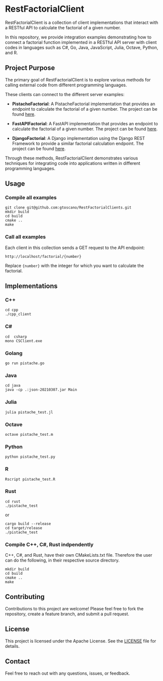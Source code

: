 # RestFactorialClient

RestFactorialClient is a collection of client implementations that interact with a RESTful API to calculate the factorial of a given number. 

In this repository, we provide integration examples demonstrating how to connect a factorial function implemented in a RESTful API server with client codes in languages such as C#, Go, Java, JavaScript, Julia, Octave, Python, and R. 



## Project Purpose

The primary goal of RestFactorialClient is to explore various methods for calling external code from different programming languages. 

These clients can connect to the different server examples:


- **PistacheFactorial**: A PistacheFactorial implementation that provides an endpoint to calculate the factorial of a given number. The project can be found [here](https://github.com/gtoscano/PistacheFactorial).
    

- **FastAPIFactorial**: A FastAPI implementation that provides an endpoint to calculate the factorial of a given number. The project can be found [here](https://github.com/gtoscano/FastAPIFactorial).

- **DjangoFactorial**: A Django implementation using the Django REST Framework to provide a similar factorial calculation endpoint. The project can be found [here](https://github.com/gtoscano/DjangoFactorial).

Through these methods, RestFactorialClient demonstrates various techniques for integrating code into applications written in different programming languages. 


## Usage
### Compile all examples
```
git clone git@github.com:gtoscano/RestFactorialClients.git
mkdir build
cd build
cmake ..
make
```

### Call all examples

Each client in this collection sends a GET request to the API endpoint:

```
http://localhost/factorial/{number}
```

Replace `{number}` with the integer for which you want to calculate the factorial.

## Implementations

### C++

```
cd cpp
./cpp_client

```

### C#

```
cd  csharp
mono CSClient.exe

```


### Golang
```
go run pistache.go
```


### Java
```
cd java
java -cp .:json-20210307.jar Main
```

### Julia
```
julia pistache_test.jl
```


### Octave

```
octave pistache_test.m
```

### Python

```
python pistache_test.py
```
### R

```
Rscript pistache_test.R
```

### Rust
```
cd rust
./pistache_test
```
or 
```
cargo build --release
cd target/release
./pistache_test

```

### Compile C++, C#, Rust indpendently
C++, C#, and Rust, have their own CMakeLists.txt file. Therefore the user can do the following, in their respective source directory.

```
mkdir build
cd build
cmake ..
make
```


## Contributing

Contributions to this project are welcome! Please feel free to fork the repository, create a feature branch, and submit a pull request.

## License

This project is licensed under the Apache License. See the [LICENSE](LICENSE) file for details.

## Contact

Feel free to reach out with any questions, issues, or feedback.

